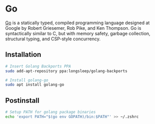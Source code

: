 # Go

[Go](https://golang.org) is a statically typed, compiled programming language designed at Google by Robert Griesemer,
Rob Pike, and Ken Thompson. Go is syntactically similar to C, but with memory safety, garbage collection, structural
typing, and CSP-style concurrency.

## Installation

```sh
# Insert Golang Backports PPA
sudo add-apt-repository ppa:longsleep/golang-backports

# Install golang-go
sudo apt install golang-go
```

## Postinstall

```sh
# Setup PATH for golang package binaries
echo 'export PATH="$(go env GOPATH)/bin:$PATH"' >> ~/.zshrc
```
